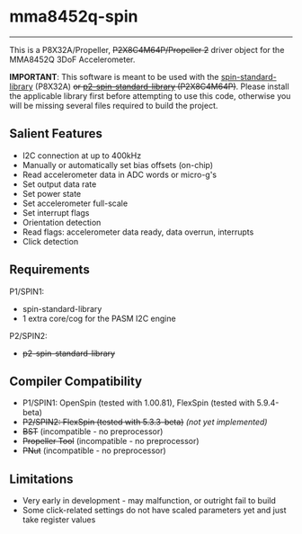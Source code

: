 # mma8452q-spin
---------------

This is a P8X32A/Propeller, ~~P2X8C4M64P/Propeller 2~~ driver object for the MMA8452Q 3DoF Accelerometer.

**IMPORTANT**: This software is meant to be used with the [spin-standard-library](https://github.com/avsa242/spin-standard-library) (P8X32A) ~~or [p2-spin-standard-library](https://github.com/avsa242/p2-spin-standard-library) (P2X8C4M64P)~~. Please install the applicable library first before attempting to use this code, otherwise you will be missing several files required to build the project.

## Salient Features

* I2C connection at up to 400kHz
* Manually or automatically set bias offsets (on-chip)
* Read accelerometer data in ADC words or micro-g's
* Set output data rate
* Set power state
* Set accelerometer full-scale
* Set interrupt flags
* Orientation detection
* Read flags: accelerometer data ready, data overrun, interrupts
* Click detection

## Requirements

P1/SPIN1:

* spin-standard-library
* 1 extra core/cog for the PASM I2C engine

P2/SPIN2:

* ~~p2-spin-standard-library~~

## Compiler Compatibility

* P1/SPIN1: OpenSpin (tested with 1.00.81), FlexSpin (tested with 5.9.4-beta)
* ~~P2/SPIN2: FlexSpin (tested with 5.3.3-beta)~~ _(not yet implemented)_
* ~~BST~~ (incompatible - no preprocessor)
* ~~Propeller Tool~~ (incompatible - no preprocessor)
* ~~PNut~~ (incompatible - no preprocessor)

## Limitations

* Very early in development - may malfunction, or outright fail to build
* Some click-related settings do not have scaled parameters yet and just take register values

